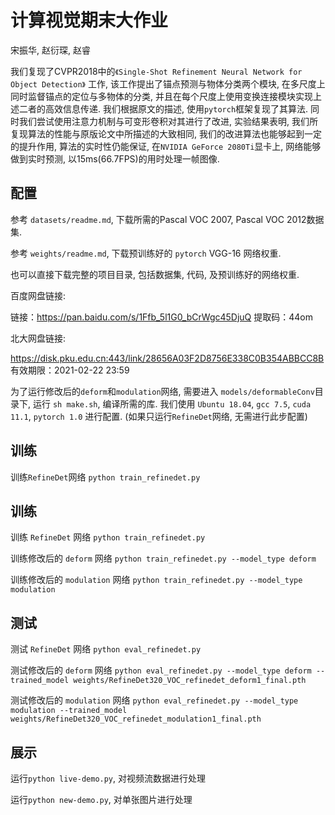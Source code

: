 # 计算视觉期末大作业

宋振华, 赵衍琛, 赵睿

我们复现了CVPR2018中的`《Single-Shot Refinement Neural Network for Object Detection》` 工作, 该工作提出了锚点预测与物体分类两个模块, 在多尺度上同时监督锚点的定位与多物体的分类, 并且在每个尺度上使用变换连接模块实现上述二者的高效信息传递. 我们根据原文的描述, 使用`pytorch`框架复现了其算法. 同时我们尝试使用注意力机制与可变形卷积对其进行了改进, 实验结果表明, 我们所复现算法的性能与原版论文中所描述的大致相同, 我们的改进算法也能够起到一定的提升作用, 算法的实时性仍能保证, 在`NVIDIA GeForce 2080Ti`显卡上, 网络能够做到实时预测, 以15ms(66.7FPS)的用时处理一帧图像. 



## 配置

参考 `datasets/readme.md`, 下载所需的Pascal VOC 2007, Pascal VOC 2012数据集.

参考 `weights/readme.md`, 下载预训练好的 `pytorch`  VGG-16 网络权重.



也可以直接下载完整的项目目录, 包括数据集, 代码, 及预训练好的网络权重.

百度网盘链接: 

链接：https://pan.baidu.com/s/1Ffb_5l1G0_bCrWgc45DjuQ 
提取码：44om 



北大网盘链接: 

https://disk.pku.edu.cn:443/link/28656A03F2D8756E338C0B354ABBCC8B
有效期限：2021-02-22 23:59



为了运行修改后的`deform`和`modulation`网络, 需要进入 `models/deformableConv`目录下, 运行 `sh make.sh`, 编译所需的库. 我们使用 `Ubuntu 18.04`, `gcc 7.5`, `cuda 11.1`, `pytorch 1.0` 进行配置. (如果只运行`RefineDet`网络, 无需进行此步配置)

## 训练

训练`RefineDet`网络 `python train_refinedet.py`

## 训练

训练 `RefineDet` 网络 `python train_refinedet.py`

训练修改后的 `deform` 网络 `python train_refinedet.py --model_type deform`

训练修改后的 `modulation` 网络 `python train_refinedet.py --model_type modulation`

## 测试

测试 `RefineDet` 网络 `python eval_refinedet.py`

测试修改后的 `deform` 网络 `python eval_refinedet.py --model_type deform --trained_model weights/RefineDet320_VOC_refinedet_deform1_final.pth`

测试修改后的 `modulation` 网络 `python eval_refinedet.py --model_type modulation --trained_model weights/RefineDet320_VOC_refinedet_modulation1_final.pth`

 ## 展示

运行`python live-demo.py`, 对视频流数据进行处理

运行`python new-demo.py`, 对单张图片进行处理

